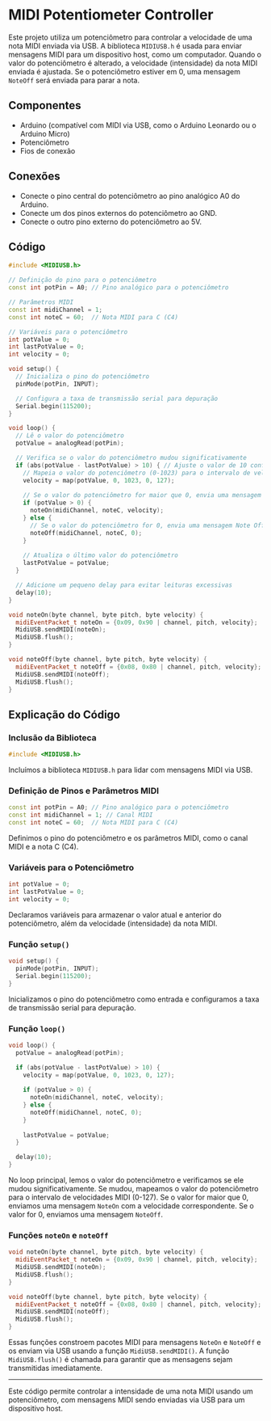 # MIDI Potentiometer Controller

Este projeto utiliza um potenciômetro para controlar a velocidade de uma nota MIDI enviada via USB. A biblioteca `MIDIUSB.h` é usada para enviar mensagens MIDI para um dispositivo host, como um computador. Quando o valor do potenciômetro é alterado, a velocidade (intensidade) da nota MIDI enviada é ajustada. Se o potenciômetro estiver em 0, uma mensagem `NoteOff` será enviada para parar a nota.

## Componentes

- Arduino (compatível com MIDI via USB, como o Arduino Leonardo ou o Arduino Micro)
- Potenciômetro
- Fios de conexão

## Conexões

- Conecte o pino central do potenciômetro ao pino analógico A0 do Arduino.
- Conecte um dos pinos externos do potenciômetro ao GND.
- Conecte o outro pino externo do potenciômetro ao 5V.

## Código

```cpp
#include <MIDIUSB.h>

// Definição do pino para o potenciômetro
const int potPin = A0; // Pino analógico para o potenciômetro

// Parâmetros MIDI
const int midiChannel = 1;
const int noteC = 60;  // Nota MIDI para C (C4)

// Variáveis para o potenciômetro
int potValue = 0;
int lastPotValue = 0;
int velocity = 0;

void setup() {
  // Inicializa o pino do potenciômetro
  pinMode(potPin, INPUT);

  // Configura a taxa de transmissão serial para depuração
  Serial.begin(115200);
}

void loop() {
  // Lê o valor do potenciômetro
  potValue = analogRead(potPin);

  // Verifica se o valor do potenciômetro mudou significativamente
  if (abs(potValue - lastPotValue) > 10) { // Ajuste o valor de 10 conforme necessário
    // Mapeia o valor do potenciômetro (0-1023) para o intervalo de velocidade MIDI (0-127)
    velocity = map(potValue, 0, 1023, 0, 127);
    
    // Se o valor do potenciômetro for maior que 0, envia uma mensagem Note On
    if (potValue > 0) {
      noteOn(midiChannel, noteC, velocity);
    } else {
      // Se o valor do potenciômetro for 0, envia uma mensagem Note Off
      noteOff(midiChannel, noteC, 0);
    }
    
    // Atualiza o último valor do potenciômetro
    lastPotValue = potValue;
  }

  // Adicione um pequeno delay para evitar leituras excessivas
  delay(10);
}

void noteOn(byte channel, byte pitch, byte velocity) {
  midiEventPacket_t noteOn = {0x09, 0x90 | channel, pitch, velocity};
  MidiUSB.sendMIDI(noteOn);
  MidiUSB.flush();
}

void noteOff(byte channel, byte pitch, byte velocity) {
  midiEventPacket_t noteOff = {0x08, 0x80 | channel, pitch, velocity};
  MidiUSB.sendMIDI(noteOff);
  MidiUSB.flush();
}
```

## Explicação do Código

### Inclusão da Biblioteca

```cpp
#include <MIDIUSB.h>
```

Incluímos a biblioteca `MIDIUSB.h` para lidar com mensagens MIDI via USB.

### Definição de Pinos e Parâmetros MIDI

```cpp
const int potPin = A0; // Pino analógico para o potenciômetro
const int midiChannel = 1; // Canal MIDI
const int noteC = 60;  // Nota MIDI para C (C4)
```

Definimos o pino do potenciômetro e os parâmetros MIDI, como o canal MIDI e a nota C (C4).

### Variáveis para o Potenciômetro

```cpp
int potValue = 0;
int lastPotValue = 0;
int velocity = 0;
```

Declaramos variáveis para armazenar o valor atual e anterior do potenciômetro, além da velocidade (intensidade) da nota MIDI.

### Função `setup()`

```cpp
void setup() {
  pinMode(potPin, INPUT);
  Serial.begin(115200);
}
```

Inicializamos o pino do potenciômetro como entrada e configuramos a taxa de transmissão serial para depuração.

### Função `loop()`

```cpp
void loop() {
  potValue = analogRead(potPin);

  if (abs(potValue - lastPotValue) > 10) {
    velocity = map(potValue, 0, 1023, 0, 127);
    
    if (potValue > 0) {
      noteOn(midiChannel, noteC, velocity);
    } else {
      noteOff(midiChannel, noteC, 0);
    }
    
    lastPotValue = potValue;
  }

  delay(10);
}
```

No loop principal, lemos o valor do potenciômetro e verificamos se ele mudou significativamente. Se mudou, mapeamos o valor do potenciômetro para o intervalo de velocidades MIDI (0-127). Se o valor for maior que 0, enviamos uma mensagem `NoteOn` com a velocidade correspondente. Se o valor for 0, enviamos uma mensagem `NoteOff`.

### Funções `noteOn` e `noteOff`

```cpp
void noteOn(byte channel, byte pitch, byte velocity) {
  midiEventPacket_t noteOn = {0x09, 0x90 | channel, pitch, velocity};
  MidiUSB.sendMIDI(noteOn);
  MidiUSB.flush();
}

void noteOff(byte channel, byte pitch, byte velocity) {
  midiEventPacket_t noteOff = {0x08, 0x80 | channel, pitch, velocity};
  MidiUSB.sendMIDI(noteOff);
  MidiUSB.flush();
}
```

Essas funções constroem pacotes MIDI para mensagens `NoteOn` e `NoteOff` e os enviam via USB usando a função `MidiUSB.sendMIDI()`. A função `MidiUSB.flush()` é chamada para garantir que as mensagens sejam transmitidas imediatamente.

---

Este código permite controlar a intensidade de uma nota MIDI usando um potenciômetro, com mensagens MIDI sendo enviadas via USB para um dispositivo host.